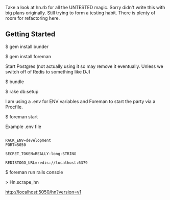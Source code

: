Take a look at hn.rb for all the UNTESTED magic. Sorry didn't write this with big plans originally. Still trying to form a testing habit. There is plenty of room for refactoring here.


Getting Started
---------------

$ gem install bunder

$ gem install foreman

Start Postgres (not actually using it so may remove it eventually. Unless we switch off of Redis to something like DJ)

$ bundle

$ rake db:setup

I am using a .env for ENV variables and Foreman to start the party via a Procfile.

$ foreman start


Example .env file

```

RACK_ENV=development
PORT=5050

SECRET_TOKEN=REALLY-long-STRING

REDISTOGO_URL=redis://localhost:6379

```

$ foreman run rails console

\> Hn.scrape_hn

<http://localhost:5050/hn?version=v1>
